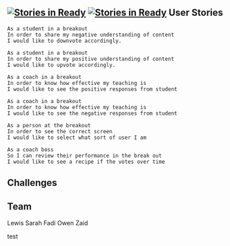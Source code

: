 [![Stories in Ready](https://badge.waffle.io/zlahham/makerthon.png?label=ready&title=Ready)](https://waffle.io/zlahham/makerthon)
[![Stories in Ready](https://badge.waffle.io/zlahham/makerthon.png?label=ready&title=Ready)](https://waffle.io/zlahham/makerthon)
User Stories
---
```
As a student in a breakout
In order to share my negative understanding of content
I would like to downvote accordingly.
```
```
As a student in a breakout
In order to share my positive understanding of content
I would like to upvote accordingly.
```
```
As a coach in a breakout
In order to know how effective my teaching is
I would like to see the positive responses from student
```
```
As a coach in a breakout
In order to know how effective my teaching is
I would like to see the negative responses from student
```
```
As a person at the breakout
In order to see the correct screen
I would like to select what sort of user I am
```
```
As a coach boss
So I can review their performance in the break out
I would like to see a recipe if the votes over time
```
Challenges
---

Team
---
Lewis
Sarah
Fadi
Owen
Zaid

test
